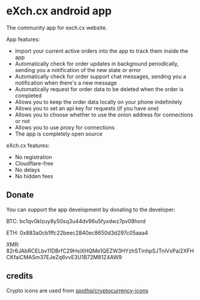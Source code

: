 # eXch.cx android app

The community app for exch.cx website.

App features:

- Import your current active orders into the app to track them inside the app
- Automatically check for order updates in background periodically, sending you a notification of the new state or error
- Automatically check for order support chat messages, sending you a notification when there's a new message
- Automatically request for order data to be deleted when the order is completed
- Allows you to keep the order data locally on your phone indefinitely
- Allows you to set an api key for requests (if you have one)
- Allows you to choose whether to use the onion address for connections or not
- Allows you to use proxy for connections
- The app is completely open source

eXch.cx features:

- No registration
- Cloudflare-free
- No delays
- No hidden fees

## Donate

You can support the app development by donating to the developer:

BTC: bc1qv0klzuy8y50sq3u44dv96u5fyxdwz7pv08hxrd

ETH: 0x883a0cb1ffc22beec2840ec8650d3d297c05aaa4

XMR: 82r6JAbRCELbv11DBrfC29HsiXHQMe1QEZW3HYzhSTinhpSJTniVxPai2XFHCKfaiCMASm37EJeZq6vvE3U1B72M81Z4AW9

## credits

Crypto icons are used from [spothq/cryptocurrency-icons](https://github.com/spothq/cryptocurrency-icons/)
